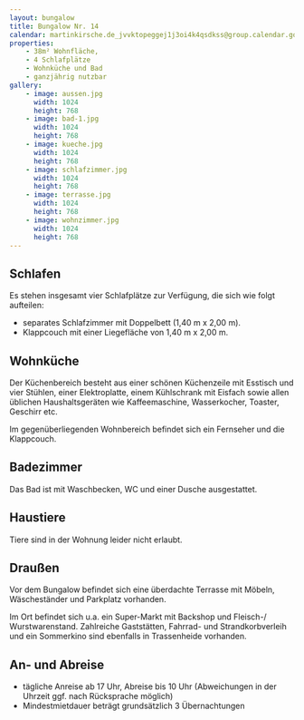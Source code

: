 ```yaml
---
layout: bungalow
title: Bungalow Nr. 14
calendar: martinkirsche.de_jvvktopeggej1j3oi4k4qsdkss@group.calendar.google.com
properties:
    - 38m² Wohnfläche,
    - 4 Schlafplätze
    - Wohnküche und Bad
    - ganzjährig nutzbar
gallery:
    - image: aussen.jpg
      width: 1024
      height: 768
    - image: bad-1.jpg
      width: 1024
      height: 768
    - image: kueche.jpg
      width: 1024
      height: 768
    - image: schlafzimmer.jpg
      width: 1024
      height: 768
    - image: terrasse.jpg
      width: 1024
      height: 768
    - image: wohnzimmer.jpg
      width: 1024
      height: 768
---
```


## Schlafen

Es stehen insgesamt vier Schlafplätze zur Verfügung, die sich wie folgt aufteilen:

- separates Schlafzimmer mit Doppelbett (1,40&nbsp;m x 2,00&nbsp;m).
- Klappcouch mit einer Liegefläche von 1,40&nbsp;m x 2,00&nbsp;m.

## Wohnküche

Der Küchenbereich besteht aus einer schönen Küchenzeile mit Esstisch und vier Stühlen, einer Elektroplatte, einem Kühlschrank mit Eisfach sowie allen üblichen Haushaltsgeräten wie Kaffeemaschine, Wasserkocher, Toaster, Geschirr etc.

Im gegenüberliegenden Wohnbereich befindet sich ein Fernseher und die Klappcouch.

## Badezimmer

Das Bad ist mit Waschbecken, WC und einer Dusche ausgestattet.

## Haustiere

Tiere sind in der Wohnung leider nicht erlaubt.

## Draußen

Vor dem Bungalow befindet sich eine überdachte Terrasse mit Möbeln, Wäscheständer und Parkplatz vorhanden.

Im Ort befindet sich u.a. ein Super-Markt mit Backshop und Fleisch-/ Wurstwarenstand. Zahlreiche Gaststätten, Fahrrad- und Strandkorbverleih und ein Sommerkino sind ebenfalls in Trassenheide vorhanden.

## An- und Abreise

- tägliche Anreise ab 17 Uhr, Abreise bis 10 Uhr (Abweichungen in der Uhrzeit ggf. nach Rücksprache möglich)
- Mindestmietdauer beträgt grundsätzlich 3 Übernachtungen
